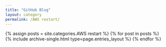 ```yaml
---
title: "GitHub Blog"
layout: category
permalink: /AWS restart/
---
```


{% assign posts = site.categories.AWS restart %}
{% for post in posts %} {% include archive-single.html type=page.entries_layout %} {% endfor %}
